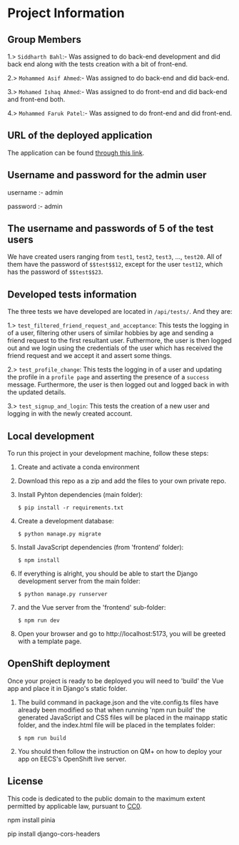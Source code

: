# Project Information

## Group Members

1.> `Siddharth Bahl`:- Was assigned to do back-end development and did back end along with the tests creation with a bit of front-end.

2.> `Mohammed Asif Ahmed`:- Was assigned to do back-end and did back-end.

3.> `Mohamed Ishaq Ahmed`:- Was assigned to do front-end and did back-end and front-end both.

4.> `Mohammed Faruk Patel`:- Was assigned to do front-end and did front-end.

## URL of the deployed application

The application can be found [through this link](https://group30-web-apps-ec22425.apps.a.comp-teach.qmul.ac.uk/).

## Username and password for the admin user

username :- admin 

password :- admin

## The username and passwords of 5 of the test users

We have created users ranging from `test1`, `test2`, `test3`, ..., `test20`. All of them have the password of `$$test$$12`, except for the user `test12`, which has the password of `$$test$$23`.

## Developed tests information

The three tests we have developed are located in `/api/tests/`. And they are:

1.> `test_filtered_friend_request_and_acceptance`: This tests the logging in of a user, filtering other users of similar hobbies by age and sending a friend request to the first resultant user. Futhermore, the user is then logged out and we login using the credentials of the user which has received the friend request and we accept it and assert some things.

2.> `test_profile_change`: This tests the logging in of a user and updating the profile in a `profile page` and asserting the presence of a `success` message. Furthermore, the user is then logged out and logged back in with the updated details.

3.> `test_signup_and_login`: This tests the creation of a new user and logging in with the newly created account.


## Local development

To run this project in your development machine, follow these steps:

1. Create and activate a conda environment

2. Download this repo as a zip and add the files to your own private repo.

3. Install Pyhton dependencies (main folder):

    ```console
    $ pip install -r requirements.txt
    ```

4. Create a development database:

    ```console
    $ python manage.py migrate
    ```

5. Install JavaScript dependencies (from 'frontend' folder):

    ```console
    $ npm install
    ```

6. If everything is alright, you should be able to start the Django development server from the main folder:

    ```console
    $ python manage.py runserver
    ```

7. and the Vue server from the 'frontend' sub-folder:

    ```console
    $ npm run dev
    ```

8. Open your browser and go to http://localhost:5173, you will be greeted with a template page.

## OpenShift deployment

Once your project is ready to be deployed you will need to 'build' the Vue app and place it in Django's static folder.

1. The build command in package.json and the vite.config.ts files have already been modified so that when running 'npm run build' the generated JavaScript and CSS files will be placed in the mainapp static folder, and the index.html file will be placed in the templates folder:

    ```console
    $ npm run build
    ```

2. You should then follow the instruction on QM+ on how to deploy your app on EECS's OpenShift live server.

## License

This code is dedicated to the public domain to the maximum extent permitted by applicable law, pursuant to [CC0](http://creativecommons.org/publicdomain/zero/1.0/).

npm install pinia

pip install django-cors-headers

